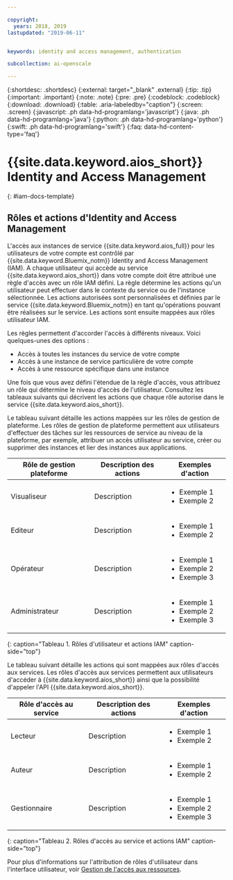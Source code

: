 ```yaml
---

copyright:
  years: 2018, 2019
lastupdated: "2019-06-11"


keywords: identity and access management, authentication

subcollection: ai-openscale

---
```


{:shortdesc: .shortdesc}
{:external: target="_blank" .external}
{:tip: .tip}
{:important: .important}
{:note: .note}
{:pre: .pre}
{:codeblock: .codeblock}
{:download: .download}
{:table: .aria-labeledby="caption"}
{:screen: .screen}
{:javascript: .ph data-hd-programlang='javascript'}
{:java: .ph data-hd-programlang='java'}
{:python: .ph data-hd-programlang='python'}
{:swift: .ph data-hd-programlang='swift'}
{:faq: data-hd-content-type='faq'}

# {{site.data.keyword.aios_short}} Identity and Access Management 
{: #iam-docs-template}

## Rôles et actions d'Identity and Access Management

L'accès aux instances de service {{site.data.keyword.aios_full}} pour les utilisateurs de votre compte
est contrôlé par {{site.data.keyword.Bluemix_notm}} Identity and Access Management (IAM).
A chaque utilisateur qui accède au service {{site.data.keyword.aios_short}} dans votre compte doit être attribué une règle d'accès avec un rôle IAM défini.
La règle détermine les actions qu'un utilisateur peut effectuer dans le contexte du service ou de l'instance sélectionnée.
Les actions autorisées sont personnalisées et définies par le service {{site.data.keyword.Bluemix_notm}} en tant qu'opérations pouvant être réalisées sur le service.
Les actions sont ensuite mappées aux rôles utilisateur IAM.

Les règles permettent d'accorder l'accès à différents niveaux.
Voici quelques-unes des options : 

* Accès à toutes les instances du service de votre compte
* Accès à une instance de service particulière de votre compte
* Accès à une ressource spécifique dans une instance

Une fois que vous avez défini l'étendue de la règle d'accès, vous attribuez un rôle qui détermine le niveau d'accès de l'utilisateur.
Consultez les tableaux suivants qui décrivent les actions que chaque rôle autorise dans le service {{site.data.keyword.aios_short}}.

Le tableau suivant détaille les actions mappées sur les rôles de gestion de plateforme.
Les rôles de gestion de plateforme permettent aux utilisateurs d'effectuer des tâches sur les ressources de service au niveau de la plateforme, par exemple, attribuer un accès utilisateur au service, créer ou supprimer des instances et lier des instances aux applications.

| Rôle de gestion plateforme | Description des actions | Exemples d'action                                               |
|--------------------------|------------------------|-----------------------------------------------------------------|
| Visualiseur                | Description             | <ul><li>Exemple 1</li><li>Exemple 2</li></ul>                   |
| Editeur                    | Description             |<ul><li>Exemple 1</li><li>Exemple 2</li></ul>                    |
| Opérateur                  | Description             | <ul><li>Exemple 1</li><li>Exemple 2</li><li>Exemple 3</li></ul> |
| Administrateur             | Description             |<ul><li>Exemple 1</li><li>Exemple 2</li><li>Exemple 3</li></ul>  |
{: caption="Tableau 1. Rôles d'utilisateur et actions IAM" caption-side="top"}


Le tableau suivant détaille les actions qui sont mappées aux rôles d'accès aux services.
Les rôles d'accès aux services permettent aux utilisateurs d'accéder à {{site.data.keyword.aios_short}} ainsi que la possibilité d'appeler l'API {{site.data.keyword.aios_short}}.

| Rôle d'accès au service | Description des actions | Exemples d'action                                               |
|---------------------|------------------------|-----------------------------------------------------------------|
| Lecteur                 | Description             | <ul><li>Exemple 1</li><li>Exemple 2</li></ul>                   |
| Auteur                  | Description             |<ul><li>Exemple 1</li><li>Exemple 2</li></ul>                    |
| Gestionnaire            | Description             | <ul><li>Exemple 1</li><li>Exemple 2</li><li>Exemple 3</li></ul> |
{: caption="Tableau 2. Rôles d'accès au service et actions IAM" caption-side="top"}


Pour plus d'informations sur l'attribution de rôles d'utilisateur dans l'interface utilisateur, voir [Gestion de l'accès aux ressources](/docs/iam?topic=iam-iammanidaccser#iammanidaccser).

<!-- You can add an extra column to each table if you want to provide the specific action name in dot notation as it is used in the service's registration with IAM. For example: key-protect.keys.create, key-protect.keys.delete) -->
 
